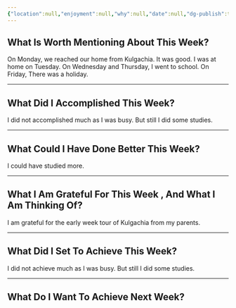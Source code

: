 ```yaml
---
{"location":null,"enjoyment":null,"why":null,"date":null,"dg-publish":true,"dg-home":null,"tags":["weeklyreviews"],"aliases":null,"permalink":"/notes/07-journals-calender/weekly-notes/2025-w11/","dgPassFrontmatter":true,"updated":"2025-04-17T14:27:51.491+05:30"}
---
```



## What Is Worth Mentioning About This Week?

On Monday, we reached our home from Kulgachia. It was good. I was at home on Tuesday. On Wednesday and Thursday, I went to school. On Friday, There was a holiday.

---

## What Did I Accomplished This Week?

I did not accomplished much as I was busy. But still I did some studies.

---

## What Could I Have Done Better This Week?

I could have studied more.

---

## What I Am Grateful For This Week , And What I Am Thinking Of?

I am grateful for the early week tour of Kulgachia from my parents.

---

## What Did I Set To Achieve This Week?

I did not achieve much as I was busy. But still I did some studies.

---

## What Do I Want To Achieve Next Week?